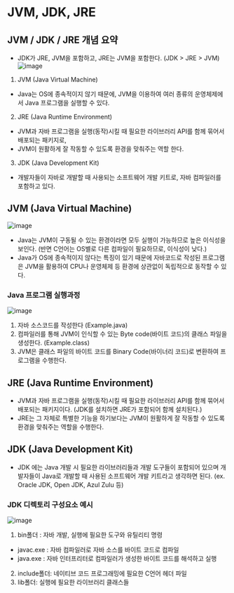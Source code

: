 # JVM, JDK, JRE
## JVM / JDK / JRE 개념 요약
- JDK가 JRE, JVM을 포함하고, JRE는 JVM을 포함한다. (JDK > JRE > JVM)
![image](https://github.com/user-attachments/assets/9cdf1b2e-2f34-455f-bb32-17a86ca49dbc)
1. JVM (Java Virtual Machine)
- Java는 OS에 종속적이지 않기 때문에, JVM을 이용하여 여러 종류의 운영체제에서 Java 프로그램을 실행할 수 있다.
2. JRE (Java Runtime Environment)
-  JVM과 자바 프로그램을 실행(동작)시킬 때 필요한 라이브러리 API를 함께 묶어서 배포되는 패키지로, 
- JVM이 원활하게 잘 작동할 수 있도록 환경을 맞춰주는 역할 한다.
3. JDK (Java Development Kit)
- 개발자들이 자바로 개발할 때 사용되는 소프트웨어 개발 키트로, 자바 컴파일러를 포함하고 있다.
## JVM (Java Virtual Machine)
![image](https://github.com/user-attachments/assets/6d70135e-244e-431e-9634-5e22b4bb9096)
- Java는 JVM이 구동될 수 있는 환경이라면 모두 실행이 가능하므로 높은 이식성을 보인다. (반면 C언어는 OS별로 다른 컴파일이 필요하므로, 이식성이 낮다.)
- Java가 OS에 종속적이지 않다는 특징이 있기 때문에 자바코드로 작성된 프로그램은 JVM을 활용하여 CPU나 운영체제 등 환경에 상관없이 독립적으로 동작할 수 있다.
### Java 프로그램 실행과정
![image](https://github.com/user-attachments/assets/793f8c32-4506-407d-a41d-1271116fc269)
1. 자바 소스코드를 작성한다 (Example.java)
2. 컴파일러를 통해 JVM이 인식할 수 있는 Byte code(바이트 코드)의 클래스 파일을 생성한다. (Example.class)
3. JVM은 클래스 파일의 바이트 코드를 Binary Code(바이너리 코드)로 변환하여 프로그램을 수행한다.
##  JRE (Java Runtime Environment)
- JVM과 자바 프로그램을 실행(동작)시킬 때 필요한 라이브러리 API를 함께 묶어서 배포되는 패키지이다. (JDK를 설치하면 JRE가 포함되어 함께 설치된다.)
- JRE는 그 자체로 특별한 기능을 하기보다는 JVM이 원활하게 잘 작동할 수 있도록 환경을 맞춰주는 역할을 수행한다.
## JDK (Java Development Kit)
- JDK 에는 Java 개발 시 필요한 라이브러리들과 개발 도구들이 포함되어 있으며 개발자들이 Java로 개발할 때 사용된 소프트웨어 개발 키트라고 생각하면 된다. (ex. Oracle JDK, Open JDK, Azul Zulu 등)
### JDK 디렉토리 구성요소 예시
![image](https://github.com/user-attachments/assets/80768c16-189d-4483-b5e4-c60e6fc74ffe)
1. bin폴더 : 자바 개발, 실행에 필요한 도구와 유틸리티 명령
  - javac.exe : 자바 컴파일러로 자바 소스를 바이트 코드로 컴파일
  - java.exe : 자바 인터프리터로 컴파일러가 생성한 바이트 코드를 해석하고 실행
2. include폴더: 네이티브 코드 프로그래밍에 필요한 C언어 헤더 파일
3. lib폴더: 실행에 필요한 라이브러리 클래스들
